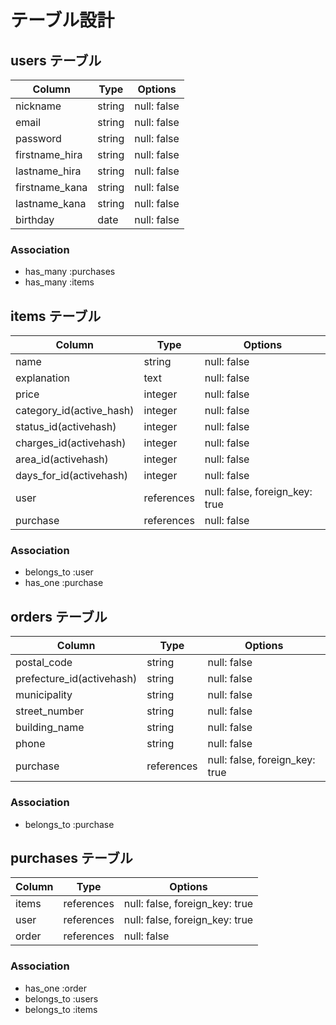 # テーブル設計

## users テーブル

| Column          | Type    | Options     |
| --------        | ------- | ----------- |
| nickname        | string  | null: false |
| email           | string  | null: false |
| password        | string  | null: false |
| firstname_hira  | string  | null: false |
| lastname_hira   | string  | null: false |
| firstname_kana  | string  | null: false |
| lastname_kana   | string  | null: false |
| birthday        | date    | null: false |


### Association

- has_many :purchases
- has_many :items

## items テーブル

| Column                       | Type       | Options                       |
| ---------------------------- | ---------- | ----------------------------- |
| name                         | string     | null: false                   |
| explanation                  | text       | null: false                   |
| price                        | integer    | null: false                   |
| category_id(active_hash)     | integer    | null: false                   |
| status_id(activehash)        | integer    | null: false                   |
| charges_id(activehash)       | integer    | null: false                   |
| area_id(activehash)          | integer    | null: false                   |
| days_for_id(activehash)      | integer    | null: false                   |
| user                         | references | null: false, foreign_key: true|
| purchase                     | references | null: false                   |
 ### Association

- belongs_to :user
- has_one :purchase

## orders テーブル

| Column                    | Type       | Options                        |
| ------------------------- | ---------- | ------------------------------ |
| postal_code               | string     | null: false                    |
| prefecture_id(activehash) | string     | null: false                    |
| municipality              | string     | null: false                    |
| street_number             | string     | null: false                    |
| building_name             | string     | null: false                    |
| phone                     | string     | null: false                    |
| purchase                  | references | null: false, foreign_key: true |

### Association

- belongs_to :purchase

## purchases テーブル

| Column | Type       | Options                        |
| ------ | ---------- | ------------------------------ |
| items  | references | null: false, foreign_key: true |
| user   | references | null: false, foreign_key: true |
| order  | references | null: false                    |



### Association
- has_one :order
- belongs_to :users
- belongs_to :items